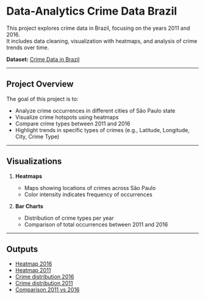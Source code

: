 # Data-Analytics Crime Data Brazil

This project explores crime data in Brazil, focusing on the years 2011 and 2016.  
It includes data cleaning, visualization with heatmaps, and analysis of crime trends over time.

**Dataset:** [Crime Data in Brazil](https://www.kaggle.com/datasets/inquisitivecrow/crime-data-in-brazil)

---

## Project Overview

The goal of this project is to:

- Analyze crime occurrences in different cities of São Paulo state
- Visualize crime hotspots using heatmaps
- Compare crime types between 2011 and 2016
- Highlight trends in specific types of crimes (e.g., Latitude, Longitude, City, Crime Type)

---

## Visualizations

1. **Heatmaps**  
   - Maps showing locations of crimes across São Paulo  
   - Color intensity indicates frequency of occurrences

2. **Bar Charts**  
   - Distribution of crime types per year  
   - Comparison of total occurrences between 2011 and 2016

---

## Outputs

- [Heatmap 2016](outputs/heatmap_2016_10000.html)
- [Heatmap 2011](outputs/heatmap_2011_2_10000.html)
- [Crime distribution 2016](outputs/distribuicaoCrimes2016.png)
- [Crime distribution 2011](outputs/distribuicaoCrimes2011.png)
- [Comparison 2011 vs 2016](outputs/comparacao_todos_crimes_2011_2016.png)

